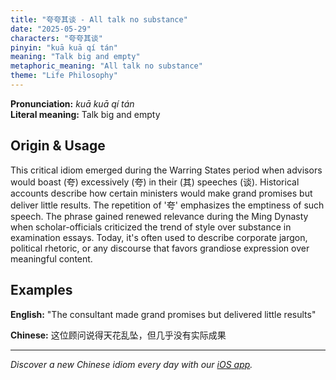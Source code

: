 ```yaml
---
title: "夸夸其谈 - All talk no substance"
date: "2025-05-29"
characters: "夸夸其谈"
pinyin: "kuā kuā qí tán"
meaning: "Talk big and empty"
metaphoric_meaning: "All talk no substance"
theme: "Life Philosophy"
---
```


**Pronunciation:** *kuā kuā qí tán*  
**Literal meaning:** Talk big and empty

## Origin & Usage

This critical idiom emerged during the Warring States period when advisors would boast (夸) excessively (夸) in their (其) speeches (谈). Historical accounts describe how certain ministers would make grand promises but deliver little results. The repetition of '夸' emphasizes the emptiness of such speech. The phrase gained renewed relevance during the Ming Dynasty when scholar-officials criticized the trend of style over substance in examination essays. Today, it's often used to describe corporate jargon, political rhetoric, or any discourse that favors grandiose expression over meaningful content.

## Examples

**English:** "The consultant made grand promises but delivered little results"

**Chinese:** 这位顾问说得天花乱坠，但几乎没有实际成果

---

*Discover a new Chinese idiom every day with our [iOS app](https://apps.apple.com/us/app/daily-chinese-idioms/id6670238264).*
